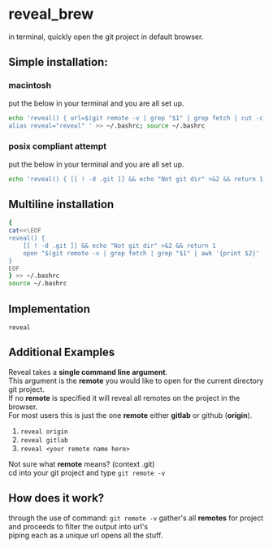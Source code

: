 # reveal_brew
in terminal, quickly open the git project in default browser.

## Simple installation:
### macintosh
put the below in your terminal and you are all set up.
```bash
echo 'reveal() { url=$(git remote -v | grep "$1" | grep fetch | cut -c 8- | rev | cut -c 13- | rev );open $url;} 
alias reveal="reveal" ' >> ~/.bashrc; source ~/.bashrc
```
### posix compliant attempt
put the below in your terminal and you are all set up.
```bash
echo 'reveal() { [[ ! -d .git ]] && echo "Not git dir" >&2 && return 1; open $(git remote -v | grep fetch | grep "$1" | awk '"'"'{print $2}'"'"' | sed '"'"'s/.git$//'"'"'); };' >> ~/.bashrc; source ~/.bashrc
```

## Multiline installation

```bash
{
cat<<\EOF
reveal() {
    [[ ! -d .git ]] && echo "Not git dir" >&2 && return 1
    open "$(git remote -v | grep fetch | grep "$1" | awk '{print $2}' | sed 's/.git$//')"
}
EOF
} >> ~/.bashrc
source ~/.bashrc

```

## Implementation
```
reveal
```

## Additional Examples
Reveal takes a <b>single command line argument</b>.
<br>This argument is the <b>remote</b> you would like to open for the current directory git project.
<br>If no <b>remote</b> is specified it will reveal all remotes on the project in the browser.
<br>For most users this is just the one <b>remote</b> either <b>gitlab</b> or github (<b>origin</b>).

1) `reveal origin`
2) `reveal gitlab`
3) `reveal <your remote name here>`

Not sure what <b>remote</b> means? (context .git)
<br>cd into your git project and type `git remote -v`


## How does it work?
through the use of command: 
```git remote -v```
gather's all <b>remotes</b> for project 
<br>and proceeds to  filter the output into url's
<br>piping each as a unique url opens all the stuff.
